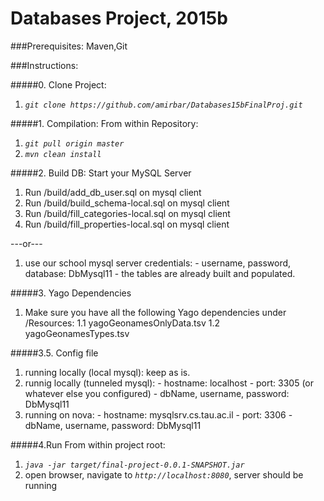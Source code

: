 # Databases Project, 2015b

###Prerequisites:
Maven,Git

###Instructions:

#####0. Clone Project:
  1. *`git clone https://github.com/amirbar/Databases15bFinalProj.git`*

#####1. Compilation:
  From within Repository:
  1. *`git pull origin master`*
  2. *`mvn clean install`*

#####2. Build DB:
  Start your MySQL Server
  1. Run /build/add_db_user.sql on mysql client
  2. Run /build/build_schema-local.sql on mysql client
  3. Run /build/fill_categories-local.sql on mysql client
  4. Run /build/fill_properties-local.sql on mysql client

  ---or---

  1. use our school mysql server credentials:
    - username, password, database: DbMysql11 
    - the tables are already built and populated.

#####3. Yago Dependencies
  1. Make sure you have all the following Yago dependencies under /Resources:
	1.1 yagoGeonamesOnlyData.tsv
	1.2 yagoGeonamesTypes.tsv

#####3.5. Config file
  1. running locally (local mysql): keep as is.
  2. runnig locally (tunneled mysql):
    - hostname: localhost
    - port: 3305 (or whatever else you configured)
    - dbName, username, password: DbMysql11
  3. running on nova:
    - hostname: mysqlsrv.cs.tau.ac.il
    - port: 3306
    - dbName, username, password: DbMysql11
   
#####4.Run
  From within project root:
  1. *`java -jar target/final-project-0.0.1-SNAPSHOT.jar`*
  2. open browser, navigate to *`http://localhost:8080`*, server should be running
